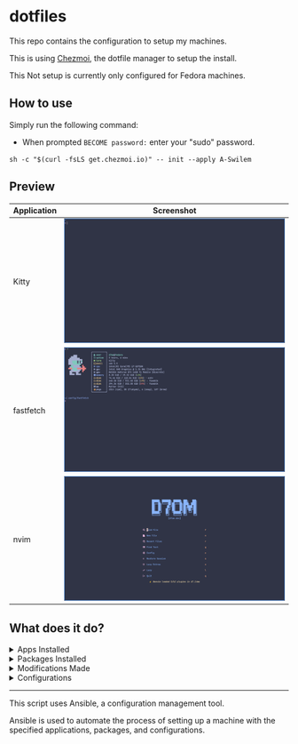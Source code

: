 # dotfiles

This repo contains the configuration to setup my machines.

This is using [Chezmoi](https://chezmoi.io), the dotfile manager to setup the install.

This Not setup is currently only configured for Fedora machines.

## How to use

Simply run the following command:

- When prompted `BECOME password:` enter your "sudo" password.

```shell
sh -c "$(curl -fsLS get.chezmoi.io)" -- init --apply A-Swilem
```

## Preview

| Application | Screenshot                                      |
| ----------- | ----------------------------------------------- |
| Kitty       | <img src="./images/kitty.png" width="400"/>     |
| fastfetch   | <img src="./images/fastfetch.png" width="400"/> |
| nvim        | <img src="./images/nvim.png" width="400"/>      |

## What does it do?

<details>
<summary>Apps Installed</summary>

- Homebrew
- Brave Browser
- Visual Studio Code
- Docker
- Flatpak packages:
  - com.obsproject.Studio
  - org.videolan.VLC
  - org.tenacityaudio.Tenacity
  - md.obsidian.Obsidian
  - org.gimp.GIMP
  - org.gnome.meld
  - org.sqlitebrowser.sqlitebrowser
  - us.zoom.Zoom
  - org.gnome.World.PikaBackup
  - com.mattjakeman.ExtensionManager
  - org.freedesktop.Platform
  - nl.hjdskes.gcolor3
  </details>

<details>
<summary>Packages Installed</summary>

- Homebrew packages:
  - lazygit
  - eza
  - trash-cli
  - tldr
  - thefuck
  - python
  - pipx
  - bat
  - zsh-syntax-highlighting
- DNF packages:
  - git
  - btop
  - neovim
  - firefox
  - gh
  - gnome-tweaks
  - ripgrep
  - zsh
  - fzf
  - tmux
  - openssl-devel
  - gdbm-libs
  - libnsl2
  - luarocks
  - wl-clipboard
  - fd-find
  - "@Development Tools"
  - autoconf
- Docker packages:
  - docker-ce
  - docker-ce-cli
  - containerd.io
  - docker-buildx-plugin
  - docker-compose-plugin
  </details>

<details>
<summary>Modifications Made</summary>

- Ensures Homebrew is installed
- Updates Homebrew
- Installs Homebrew packages
- Upgrades Homebrew packages
- Changes shell to zsh
- Adds Brave Browser Repo
- Imports Brave Browser GPG Key
- Installs Brave Browser
- Imports Microsoft GPG Key
- Adds Visual Studio Code Repo
- Installs VS Code
- Adds Docker repo
- Installs Docker
- Adds Docker group
- Adds user to docker group
- Installs Flatpak packages
- Ensures fonts directory
- Checks if Jetbrains Mono exists
- Downloads Jetbrains mono

</details>

<details>
<summary>Configurations</summary>

- zsh Configuration
- tmux Configuration
- neovim Configuration
- rofi Configuration
  - Refer to [adi1090x/rofi](https://github.com/adi1090x/rofi) for more information
- kitty terminal Configuration
  - Refer to [kitty README](./dot_config/kitty/executable_README.md) for more information
- fastfetch Configuration
- Bat configuration

**Note**: run `cat ~/.aliasesrc` to see the aliases that are configured

</details>

---

This script uses Ansible, a configuration management tool.

Ansible is used to automate the process of setting up a machine with the specified applications, packages, and configurations.
